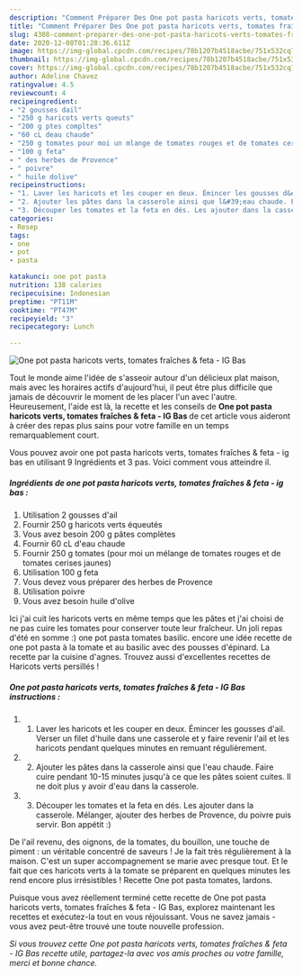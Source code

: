 ```yaml
---
description: "Comment Préparer Des One pot pasta haricots verts, tomates fraîches &amp;amp; feta - IG Bas"
title: "Comment Préparer Des One pot pasta haricots verts, tomates fraîches &amp;amp; feta - IG Bas"
slug: 4308-comment-preparer-des-one-pot-pasta-haricots-verts-tomates-fraiches-and-amp-feta-ig-bas
date: 2020-12-08T01:28:36.611Z
image: https://img-global.cpcdn.com/recipes/78b1207b4518acbe/751x532cq70/one-pot-pasta-haricots-verts-tomates-fraiches-feta-ig-bas-photo-principale-de-la-recette.jpg
thumbnail: https://img-global.cpcdn.com/recipes/78b1207b4518acbe/751x532cq70/one-pot-pasta-haricots-verts-tomates-fraiches-feta-ig-bas-photo-principale-de-la-recette.jpg
cover: https://img-global.cpcdn.com/recipes/78b1207b4518acbe/751x532cq70/one-pot-pasta-haricots-verts-tomates-fraiches-feta-ig-bas-photo-principale-de-la-recette.jpg
author: Adeline Chavez
ratingvalue: 4.5
reviewcount: 4
recipeingredient:
- "2 gousses dail"
- "250 g haricots verts queuts"
- "200 g ptes compltes"
- "60 cL deau chaude"
- "250 g tomates pour moi un mlange de tomates rouges et de tomates cerises jaunes"
- "100 g feta"
- " des herbes de Provence"
- " poivre"
- " huile dolive"
recipeinstructions:
- "1. Laver les haricots et les couper en deux. Émincer les gousses d&#39;ail. Verser un filet d&#39;huile dans une casserole et y faire revenir l&#39;ail et les haricots pendant quelques minutes en remuant régulièrement."
- "2. Ajouter les pâtes dans la casserole ainsi que l&#39;eau chaude. Faire cuire pendant 10-15 minutes jusqu&#39;à ce que les pâtes soient cuites. Il ne doit plus y avoir d&#39;eau dans la casserole."
- "3. Découper les tomates et la feta en dés. Les ajouter dans la casserole. Mélanger, ajouter des herbes de Provence, du poivre puis servir. Bon appétit :)"
categories:
- Resep
tags:
- one
- pot
- pasta

katakunci: one pot pasta 
nutrition: 138 calories
recipecuisine: Indonesian
preptime: "PT11M"
cooktime: "PT47M"
recipeyield: "3"
recipecategory: Lunch

---
```



![One pot pasta haricots verts, tomates fraîches &amp; feta - IG Bas](https://img-global.cpcdn.com/recipes/78b1207b4518acbe/751x532cq70/one-pot-pasta-haricots-verts-tomates-fraiches-feta-ig-bas-photo-principale-de-la-recette.jpg)

Tout le monde aime l'idée de s'asseoir autour d'un délicieux plat maison, mais avec les horaires actifs d'aujourd'hui, il peut être plus difficile que jamais de découvrir le moment de les placer l'un avec l'autre. Heureusement, l'aide est là, la recette et les conseils de <strong> One pot pasta haricots verts, tomates fraîches &amp; feta - IG Bas </strong> de cet article vous aideront à créer des repas plus sains pour votre famille en un temps remarquablement court.

<!--inarticleads1-->

Vous pouvez avoir one pot pasta haricots verts, tomates fraîches &amp; feta - ig bas en utilisant 9 Ingrédients et 3 pas. Voici comment vous atteindre il.

##### Ingrédients de one pot pasta haricots verts, tomates fraîches &amp; feta - ig bas :

1. Utilisation 2 gousses d&#39;ail
1. Fournir 250 g haricots verts équeutés
1. Vous avez besoin 200 g pâtes complètes
1. Fournir 60 cL d&#39;eau chaude
1. Fournir 250 g tomates (pour moi un mélange de tomates rouges et de tomates cerises jaunes)
1. Utilisation 100 g feta
1. Vous devez vous préparer  des herbes de Provence
1. Utilisation  poivre
1. Vous avez besoin  huile d&#39;olive


Ici j&#39;ai cuit les haricots verts en même temps que les pâtes et j&#39;ai choisi de ne pas cuire les tomates pour conserver toute leur fraîcheur. Un joli repas d&#39;été en somme :) one pot pasta tomates basilic. encore une idée recette de one pot pasta à la tomate et au basilic avec des pousses d&#39;épinard. La recette par la cuisine d&#39;agnes. Trouvez aussi d&#39;excellentes recettes de Haricots verts persillés ! 

<!--inarticleads2-->

##### One pot pasta haricots verts, tomates fraîches &amp; feta - IG Bas instructions :

1. 1. Laver les haricots et les couper en deux. Émincer les gousses d&#39;ail. Verser un filet d&#39;huile dans une casserole et y faire revenir l&#39;ail et les haricots pendant quelques minutes en remuant régulièrement.
1. 2. Ajouter les pâtes dans la casserole ainsi que l&#39;eau chaude. Faire cuire pendant 10-15 minutes jusqu&#39;à ce que les pâtes soient cuites. Il ne doit plus y avoir d&#39;eau dans la casserole.
1. 3. Découper les tomates et la feta en dés. Les ajouter dans la casserole. Mélanger, ajouter des herbes de Provence, du poivre puis servir. Bon appétit :)


De l&#39;ail revenu, des oignons, de la tomates, du bouillon, une touche de piment : un véritable concentré de saveurs ! Je la fait très régulièrement à la maison. C&#39;est un super accompagnement se marie avec presque tout. Et le fait que ces haricots verts à la tomate se préparent en quelques minutes les rend encore plus irrésistibles ! Recette One pot pasta tomates, lardons. 

<!--inarticleads1-->

<p>
Puisque vous avez réellement terminé cette recette de One pot pasta haricots verts, tomates fraîches &amp; feta - IG Bas, explorez maintenant les recettes et exécutez-la tout en vous réjouissant. Vous ne savez jamais - vous avez peut-être trouvé une toute nouvelle profession.
</p>

<p>
<i>Si vous trouvez cette One pot pasta haricots verts, tomates fraîches &amp; feta - IG Bas recette utile, partagez-la avec vos amis proches ou votre famille, merci et bonne chance.</i>
</p>
